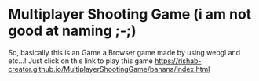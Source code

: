 
Multiplayer Shooting Game (i am not good at naming ;-;)
==========================================================

So, basically this is an Game a Browser game made by using webgl and etc...!
Just click on this link to play this game
https://rishab-creator.github.io/MultiplayerShootingGame/banana/index.html
